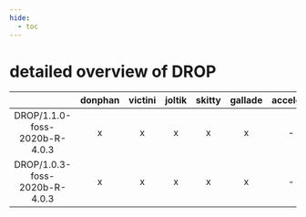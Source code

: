 ```yaml
---
hide:
  - toc
---
```


detailed overview of DROP
=========================

| |donphan|victini|joltik|skitty|gallade|accelgor|swalot|doduo|
| :---: | :---: | :---: | :---: | :---: | :---: | :---: | :---: | :---: |
|DROP/1.1.0-foss-2020b-R-4.0.3|x|x|x|x|x|-|x|x|
|DROP/1.0.3-foss-2020b-R-4.0.3|x|x|x|x|x|-|x|x|
